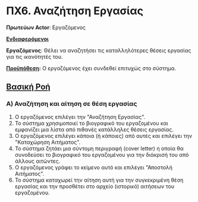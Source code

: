 # ΠΧ6. Αναζήτηση Εργασίας

**Πρωτεύων Actor**: Εργαζόμενος

<u>**Ενδιαφερόμενοι**</u>

**Εργαζόμενος**: Θέλει να αναζητήσει τις καταλληλότερες θέσεις εργασίας για τις ικανότητές του.

<u>**Προϋπόθεση</u>:** Ο εργαζόμενος έχει συνδεθεί επιτυχώς στο σύστημα.

## <u>Βασική Ροή</u>


### Α) Αναζήτηση και αίτηση σε θέση εργασίας

   1. Ο εργαζόμενος επιλέγει την "Αναζήτηση Εργασίας".
   2. Το σύστημα χρησιμοποιεί το βιογραφικό του εργαζομένου και εμφανίζει μια λίστα από πιθανές κατάλληλες θέσεις εργασίας.
   3. Ο εργαζόμενος επιλέγει κάποια (ή κάποιες) από αυτές και επιλέγει την "Καταχώρηση Αιτήματος".
   4. Το σύστημα ζητάει μια σύντομη περιγραφή (cover letter) η οποία θα συνοδεύσει το βιογραφικό του εργαζομένου για την διάκρισή του από άλλους αιτώντες.
   5. Ο εργαζόμενος γράφει το κείμενο αυτό και επιλέγει "Αποστολή Αιτήματος".
   6. Το σύστημα καταχωρεί την αίτηση αυτή για την συγκεκριμένη θέση εργασίας και την προσθέτει στο αρχείο (ιστορικό) αιτήσεων του εργαζομένου.